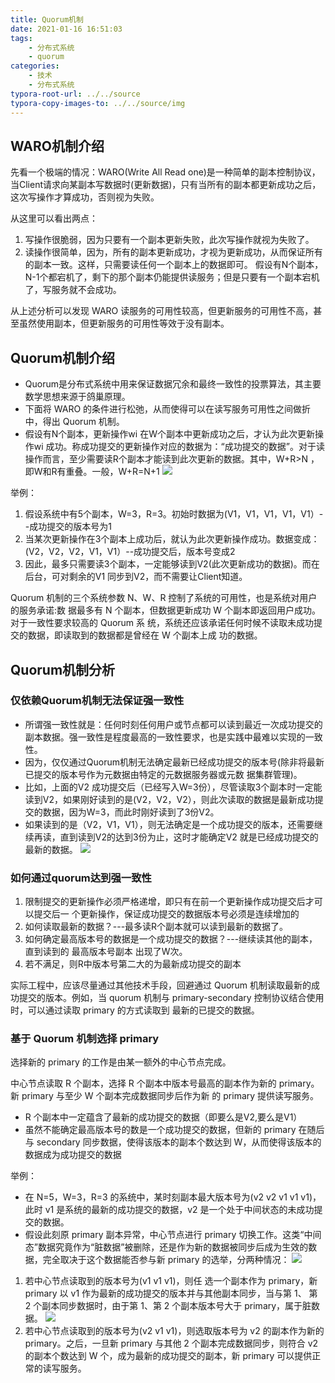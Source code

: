```yaml
---
title: Quorum机制
date: 2021-01-16 16:51:03
tags:
    - 分布式系统
    - quorum
categories:
    - 技术
    - 分布式系统
typora-root-url: ../../source
typora-copy-images-to: ../../source/img
---
```

## WARO机制介绍
先看一个极端的情况：WARO(Write All Read one)是一种简单的副本控制协议，当Client请求向某副本写数据时(更新数据)，只有当所有的副本都更新成功之后，这次写操作才算成功，否则视为失败。

<!--more-->

从这里可以看出两点：
1. 写操作很脆弱，因为只要有一个副本更新失败，此次写操作就视为失败了。
2. 读操作很简单，因为，所有的副本更新成功，才视为更新成功，从而保证所有的副本一致。这样，只需要读任何一个副本上的数据即可。
假设有N个副本，N-1个都宕机了，剩下的那个副本仍能提供读服务；但是只要有一个副本宕机了，写服务就不会成功。

从上述分析可以发现 WARO 读服务的可用性较高，但更新服务的可用性不高，甚至虽然使用副本，但更新服务的可用性等效于没有副本。

## Quorum机制介绍
- Quorum是分布式系统中用来保证数据冗余和最终一致性的投票算法，其主要数学思想来源于鸽巢原理。
- 下面将 WARO 的条件进行松弛，从而使得可以在读写服务可用性之间做折中，得出 Quorum 机制。
- 假设有N个副本，更新操作wi 在W个副本中更新成功之后，才认为此次更新操作wi 成功。称成功提交的更新操作对应的数据为：“成功提交的数据”。对于读操作而言，至少需要读R个副本才能读到此次更新的数据。其中，W+R>N ，即W和R有重叠。一般，W+R=N+1
 ![](/img/16211552541601.jpg)

举例：
1. 假设系统中有5个副本，W=3，R=3。初始时数据为(V1，V1，V1，V1，V1）--成功提交的版本号为1
2. 当某次更新操作在3个副本上成功后，就认为此次更新操作成功。数据变成：(V2，V2，V2，V1，V1）--成功提交后，版本号变成2
3. 因此，最多只需要读3个副本，一定能够读到V2(此次更新成功的数据)。而在后台，可对剩余的V1 同步到V2，而不需要让Client知道。

Quorum 机制的三个系统参数 N、W、R 控制了系统的可用性，也是系统对用户的服务承诺:数 据最多有 N 个副本，但数据更新成功 W 个副本即返回用户成功。对于一致性要求较高的 Quorum 系 统，系统还应该承诺任何时候不读取未成功提交的数据，即读取到的数据都是曾经在 W 个副本上成 功的数据。

## Quorum机制分析
### 仅依赖Quorum机制无法保证强一致性
- 所谓强一致性就是：任何时刻任何用户或节点都可以读到最近一次成功提交的副本数据。强一致性是程度最高的一致性要求，也是实践中最难以实现的一致性。
- 因为，仅仅通过Quorum机制无法确定最新已经成功提交的版本号(除非将最新已提交的版本号作为元数据由特定的元数据服务器或元数 据集群管理)。
- 比如，上面的V2 成功提交后（已经写入W=3份），尽管读取3个副本时一定能读到V2，如果刚好读到的是(V2，V2，V2），则此次读取的数据是最新成功提交的数据，因为W=3，而此时刚好读到了3份V2。
- 如果读到的是（V2，V1，V1），则无法确定是一个成功提交的版本，还需要继续再读，直到读到V2的达到3份为止，这时才能确定V2 就是已经成功提交的最新的数据。
![](/img/16211553483856.jpg)

### 如何通过quorum达到强一致性
1. 限制提交的更新操作必须严格递增，即只有在前一个更新操作成功提交后才可以提交后一 个更新操作，保证成功提交的数据版本号必须是连续增加的
2. 如何读取最新的数据？---最多读R个副本就可以读到最新的数据了。
3. 如何确定最高版本号的数据是一个成功提交的数据？---继续读其他的副本，直到读到的 最高版本号副本 出现了W次。
4. 若不满足，则R中版本号第二大的为最新成功提交的副本

实际工程中，应该尽量通过其他技术手段，回避通过 Quorum 机制读取最新的成功提交的版本。例如，当 quorum 机制与 primary-secondary 控制协议结合使用时，可以通过读取 primary 的方式读取到 最新的已提交的数据。

### 基于 Quorum 机制选择 primary
选择新的 primary 的工作是由某一额外的中心节点完成。

中心节点读取 R 个副本，选择 R 个副本中版本号最高的副本作为新的 primary。新 primary 与至少 W 个副本完成数据同步后作为新 的 primary 提供读写服务。
- R 个副本中一定蕴含了最新的成功提交的数据（即要么是V2,要么是V1）
- 虽然不能确定最高版本号的数是一个成功提交的数据，但新的 primary 在随后与 secondary 同步数据，使得该版本的副本个数达到 W，从而使得该版本的数据成为成功提交的数据

举例：
- 在 N=5，W=3，R=3 的系统中，某时刻副本最大版本号为(v2 v2 v1 v1 v1)，此时 v1 是系统的最新的成功提交的数据，v2 是一个处于中间状态的未成功提交的数据。
- 假设此刻原 primary 副本异常，中心节点进行 primary 切换工作。这类“中间态”数据究竟作为“脏数据”被删除，还是作为新的数据被同步后成为生效的数据，完全取决于这个数据能否参与新 primary 的选举，分两种情况：
![](/img/16211554996958.jpg)

1. 若中心节点读取到的版本号为(v1 v1 v1)，则任 选一个副本作为 primary，新 primary 以 v1 作为最新的成功提交的版本并与其他副本同步，当与第 1、 第 2 个副本同步数据时，由于第 1、第 2 个副本版本号大于 primary，属于脏数据。
![](/img/16211555196393.jpg)
2. 若中心节点读取到的版本号为(v2 v1 v1)，则选取版本号为 v2 的副本作为新的 primary。之后，一旦新 primary 与其他 2 个副本完成数据同步，则符合 v2 的副本个数达到 W 个，成为最新的成功提交的副本，新 primary 可以提供正常的读写服务。



